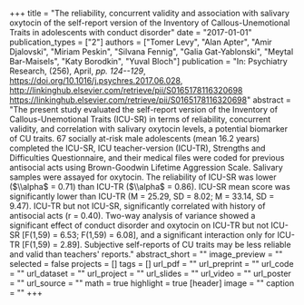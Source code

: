 +++
title = "The reliability, concurrent validity and association with salivary oxytocin of the self-report version of the Inventory of Callous-Unemotional Traits in adolescents with conduct disorder"
date = "2017-01-01"
publication_types = ["2"]
authors = ["Tomer Levy", "Alan Apter", "Amir Djalovski", "Miriam Peskin", "Silvana Fennig", "Galia Gat-Yablonski", "Meytal Bar-Maisels", "Katy Borodkin", "Yuval Bloch"]
publication = "In: Psychiatry Research, (256), April, _pp. 124--129_, https://doi.org/10.1016/j.psychres.2017.06.028, http://linkinghub.elsevier.com/retrieve/pii/S0165178116320698 https://linkinghub.elsevier.com/retrieve/pii/S0165178116320698"
abstract = "The present study evaluated the self-report version of the Inventory of Callous-Unemotional Traits (ICU-SR) in terms of reliability, concurrent validity, and correlation with salivary oxytocin levels, a potential biomarker of CU traits. 67 socially at-risk male adolescents (mean 16.2 years) completed the ICU-SR, ICU teacher-version (ICU-TR), Strengths and Difficulties Questionnaire, and their medical files were coded for previous antisocial acts using Brown-Goodwin Lifetime Aggression Scale. Salivary samples were assayed for oxytocin. The reliability of ICU-SR was lower ($\\alpha$ = 0.71) than ICU-TR ($\\alpha$ = 0.86). ICU-SR mean score was significantly lower than ICU-TR (M = 25.29, SD = 8.02; M = 33.14, SD = 9.47). ICU-TR but not ICU-SR, significantly correlated with history of antisocial acts (r = 0.40). Two-way analysis of variance showed a significant effect of conduct disorder and oxytocin on ICU-TR but not ICU-SR [F(1,59) = 6.53; F(1,59) = 6.08], and a significant interaction only for ICU-TR [F(1,59) = 2.89]. Subjective self-reports of CU traits may be less reliable and valid than teachers' reports."
abstract_short = ""
image_preview = ""
selected = false
projects = []
tags = []
url_pdf = ""
url_preprint = ""
url_code = ""
url_dataset = ""
url_project = ""
url_slides = ""
url_video = ""
url_poster = ""
url_source = ""
math = true
highlight = true
[header]
image = ""
caption = ""
+++
